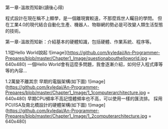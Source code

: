 第一章-溫故而知新(讀後心得)

程式設計在現在稱不上顯學，是一個離現實較遠，不那麼爲世人矚目的學問。
但在工業4.0的現代結合自動化生產、機器人、物聯網的勢必是可改變人類生活型態的技術。

第一章-溫故而知新：介紹基本的硬體知識，包括硬體、作業系統、程序等。

1.1從Hello World說起
![image](https://github.com/kyledai/An-Programmer-Prepares/blob/master/Chapter1_Image/questionabouthelloworld.jpg = 640x480)
一個Hello World會有這麼多問題，我會逐漸介紹，如何仔入程式庫等等的內容...

1.2萬變不離其宗
早期的電腦架構(如下圖)
![image](https://github.com/kyledai/An-Programmer-Prepares/blob/master/Chapter1_Image/1_1computerarchitecture.jpg = 640x480)
早期CPU頻率不高記憶體頻率也不高，可以使用一樣的匯流排。 
採用PCI/ISA及南北橋設計的硬體架構(如下圖)
![image](https://github.com/kyledai/An-Programmer-Prepares/blob/master/Chapter1_Image/1_2computerarchitecture.jpg = 640x480)
